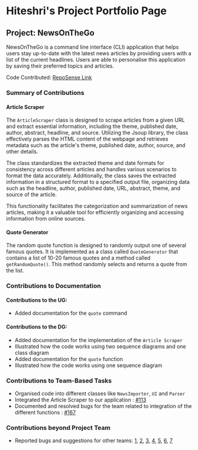 # Hiteshri's Project Portfolio Page

## Project: NewsOnTheGo

NewsOnTheGo is a command line interface (CLI) application that helps users stay up-to-date with the latest news
articles by providing users with a list of the current headlines. Users are able to personalise this application by
saving their preferred topics and articles.

Code Contributed: 
<a target="_blank" href="https://nus-cs2113-ay2324s2.github.io/tp-dashboard/?search=hiteshriacharya&breakdown=true">
RepoSense Link
</a>


### Summary of Contributions

#### Article Scraper

The `ArticleScraper` class is designed to scrape articles from a given URL and extract essential information, 
including the theme, published date, author, abstract, headline, and source. Utilizing the Jsoup library, the class 
effectively parses the HTML content of the webpage and retrieves metadata such as the article's theme, published date,
author, source, and other details.

The class standardizes the extracted theme and date formats for consistency across different articles and
handles various scenarios to format the data accurately. Additionally, the class saves the extracted information in 
a structured format to a specified output file, organizing data such as the headline, author, published date, URL, 
abstract, theme, and source of the article.

This functionality facilitates the categorization and summarization of news articles, making it a valuable tool 
for efficiently organizing and accessing information from online sources.

#### Quote Generator

The random quote function is designed to randomly output one of several famous quotes. It is implemented as a class 
called `QuoteGenerator` that contains a list of 10-20 famous quotes and a method called `getRandomQuote()`. This method 
randomly selects and returns a quote from the list.

### Contributions to Documentation

#### Contributions to the UG:
- Added documentation for the `quote` command 
#### Contributions to the DG:
- Added documentation for the implementation of the `Article Scraper` 
- Illustrated how the code works using two sequence diagrams and one class diagram 
- Added documentation for the `quote` function
- Illustrated how the code works using one sequence diagram 

### Contributions to Team-Based Tasks
- Organised code into different classes like `NewsImporter`, `UI` and `Parser` 
- Integrated the Article Scraper to our application : [#113](https://github.com/AY2324S2-CS2113-T12-1/tp/issues/113)
- Documented and resolved bugs for the team related to integration of the different functions : [#167](https://github.com/AY2324S2-CS2113-T12-1/tp/issues/167)

### Contributions beyond Project Team

- Reported bugs and suggestions for other teams: [1](https://github.com/HiteshriAcharya/ped/issues/1), 
[2](https://github.com/HiteshriAcharya/ped/issues/4), 
[3](https://github.com/HiteshriAcharya/ped/issues/5),
[4](https://github.com/HiteshriAcharya/ped/issues/6),
[5](https://github.com/HiteshriAcharya/ped/issues/7), 
[6](https://github.com/HiteshriAcharya/ped/issues/8), 
[7](https://github.com/HiteshriAcharya/ped/issues/10)
